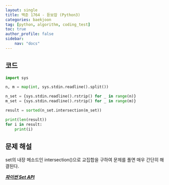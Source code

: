 ```yaml
---
layout: single
title: 백준 1764 - 듣보잡 (Python3)
categories: baekjoon
tag: [python, algorithm, coding_test]
toc: true 
author_profile: false
sidebar:
    nav: "docs"
---
```


## 코드

```python
import sys

n, m = map(int, sys.stdin.readline().split())

n_set = {sys.stdin.readline().rstrip() for _ in range(n)}
m_set = {sys.stdin.readline().rstrip() for _ in range(m)}

result = sorted(n_set.intersection(m_set))

print(len(result))
for i in result:
    print(i)
```



## 문제 해설

set의 내장 메소드인 intersection()으로 교집합을 구하여 문제를 풀면 매우 간단히 해결된다.

***[파이썬 Set API](https://docs.python.org/2/library/sets.html)***
